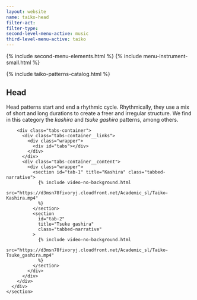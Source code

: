 ```yaml
---
layout: website
name: taiko-head
filter-act:
filter-type:
second-level-menu-active: music
third-level-menu-active: taiko
---
```


{% include second-menu-elements.html %} {% include menu-instrument-small.html %}

<main class="page-content">
  <div class="wrapper sidebar-contents">
    <aside class="sidebar-contents__table">
      {% include taiko-patterns-catalog.html %}
    </aside>
    <section class="sidebar-contents__section">
      <div class="text-container">
        <h2>Head</h2>
        <p>
          Head patterns start and end a rhythmic cycle. Rhythmically, they use a
          mix of short and long durations to create a freer and irregular
          structure. We find in this category the <em>kashira</em> and
          <em>tsuke gashira</em> patterns, among others.
        </p>

        <div class="tabs-container">
          <div class="tabs-container__links">
            <div class="wrapper">
              <div id="tabs"></div>
            </div>
          </div>
          <div class="tabs-container__content">
            <div class="wrapper">
              <section id="tab-1" title="Kashira" class="tabbed-narrative">
                {% include video-no-background.html
                src="https://d3msn78fivoryj.cloudfront.net/Academic_sl/Taiko-Kashira.mp4"
                %}
              </section>
              <section
                id="tab-2"
                title="Tsuke gashira"
                class="tabbed-narrative"
              >
                {% include video-no-background.html
                src="https://d3msn78fivoryj.cloudfront.net/Academic_sl/Taiko-Tsuke_gashira.mp4"
                %}
              </section>
            </div>
          </div>
        </div>
      </div>
    </section>
  </div>
</main>

